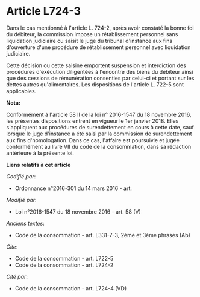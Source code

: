 # Article L724-3

Dans le cas mentionné à l'article L. 724-2, après avoir constaté la bonne foi du débiteur, la commission impose un
rétablissement personnel sans liquidation judiciaire ou saisit le juge du tribunal d'instance aux fins d'ouverture d'une
procédure de rétablissement personnel avec liquidation judiciaire. 

Cette décision ou cette saisine emportent suspension et interdiction des procédures d'exécution diligentées à l'encontre des
biens du débiteur ainsi que des cessions de rémunération consenties par celui-ci et portant sur les dettes autres
qu'alimentaires. Les dispositions de l'article L. 722-5 sont applicables.

**Nota:**

Conformément à l'article 58 II de la loi n° 2016-1547 du 18 novembre 2016, les présentes dispositions entrent en vigueur le
1er janvier 2018. Elles s'appliquent aux procédures de surendettement en cours à cette date, sauf lorsque le juge d'instance
a été saisi par la commission de surendettement aux fins d'homologation. Dans ce cas, l'affaire est poursuivie et jugée
conformément au livre VII du code de la consommation, dans sa rédaction antérieure à la présente loi.

**Liens relatifs à cet article**

_Codifié par_:

  - Ordonnance n°2016-301 du 14 mars 2016 - art.

_Modifié par_:

  - Loi n°2016-1547 du 18 novembre 2016 - art. 58 (V)

_Anciens textes_:

  - Code de la consommation - art. L331-7-3, 2ème et 3ème phrases (Ab)

_Cite_:

  - Code de la consommation - art. L722-5
  - Code de la consommation - art. L724-2

_Cité par_:

  - Code de la consommation - art. L724-4 (VD)
